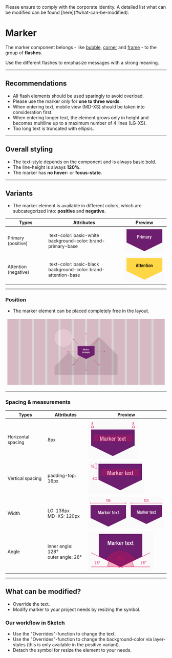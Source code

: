 <AlertInfo alertHeadline="Modifiable">
Please ensure to comply with the corporate identity. A detailed list what can be modified can be found [here](#what-can-be-modified).
</AlertInfo>

# Marker

The marker component belongs - like [bubble](../Flash-Bubble/Flash%20-%20Bubble.md), [corner](../Flash-Corner/Flash%20-%20Corner.md) and [frame](../Flash-Frame/Flash%20-%20Frame.md) - to the group of **flashes**.

Use the different flashes to emphasize messages with a strong meaning.

---

## Recommendations

- All flash elements should be used sparingly to avoid overload.
- Please use the marker only for **one to three words**. 
- When entering text, mobile view (MD-XS) should be taken into consideration first.
- When entering longer text, the element grows only in height and becomes multiline up to a maximum number of 4 lines (LG-XS).
- Too long text is truncated with ellipsis.

---

## Overall styling

- The text-style depends on the component and is always [basic bold](../../General/Typography/Typography.md#basic-bold).
- The line-height is always **120%**.
- The marker has **no hover-** or **focus-state**.

---

## Variants

- The marker element is available in different colors, which are subcategorized into: **positive** and **negative**.

| Types | Attributes | Preview |
|---|---|---|
| Primary (positive) | text-color: basic-white<br>background-color: brand-primary-base | ![primary](assets/types/primary@1x.png) |
| Attention (negative) | text-color: basic-black<br>background-color: brand-attention-base | ![attention](assets/types/attention@1x.png) |

---

### Position

- The marker element can be placed completely free in the layout.

![position](assets/position/marker@1x.png)

---

### Spacing & measurements

| Types | Attributes | Preview |
|---|---|---|
| Horizontal spacing | 8px | ![horizontal-spacing](assets/measurements/horizontal-spacing@1x.png)|
| Vertical spacing | padding-top: 16px | ![vertical-spacing](assets/measurements/vertical-spacing@1x.png) |
| Width | LG: 136px<br>MD-XS: 120px | ![Width](assets/measurements/width@1x.png) |
| Angle | inner angle: 128°<br>outer angle: 26° | ![angle](assets/measurements/angle@1x.png)

---

## What can be modified?

- Override the text.
- Modify marker to your project needs by resizing the symbol.

### Our workflow in Sketch

- Use the "Overrides"-function to change the text.
- Use the "Overrides"-function to change the background-color via layer-styles (this is only available in the positive variant).
- Detach the symbol for resize the element to your needs.
